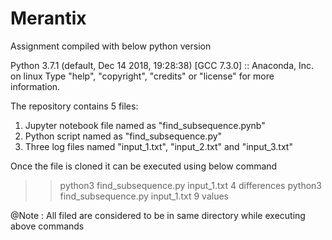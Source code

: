 # Merantix
Assignment 
compiled with below python version

Python 3.7.1 (default, Dec 14 2018, 19:28:38) 
[GCC 7.3.0] :: Anaconda, Inc. on linux
Type "help", "copyright", "credits" or "license" for more information.


The repository contains 5 files:
1. Jupyter notebook file named as "find_subsequence.pynb"
2. Python script named as "find_subsequence.py"
3. Three log files named "input_1.txt", "input_2.txt" and "input_3.txt"

Once the file is cloned it can be executed using below command

>>python3 find_subsequence.py input_1.txt 4 differences
>>python3 find_subsequence.py input_1.txt 9 values

@Note : All filed are considered to be in same directory while executing above commands
